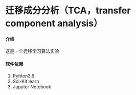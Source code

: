 # 迁移成分分析（TCA，transfer component analysis）

#### 介绍
这是一个迁移学习算法实验
 

#### 软件依赖
1.  Pyhton3.6
2.  Sci-Kit learn
3.  Jupyter Notebook
 
